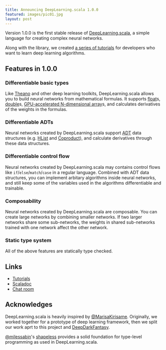 ```yaml
---
title: Announcing DeepLearning.scala 1.0.0
featured: images/pic01.jpg
layout: post
---
```


Version 1.0.0 is the first stable release of [DeepLearning.scala](http://deeplearning.thoughtworks.school/), a simple language for creating complex neural networks.

Along with the library, we created [a series of tutorials](http://deeplearning.thoughtworks.school/doc/) for developers who want to learn deep learning algorithms.

## Features in 1.0.0

### Differentiable basic types

Like [Theano](http://deeplearning.net/software/theano/) and other deep learning toolkits, DeepLearning.scala allows you to build neural networks from mathematical formulas. It supports [float](https://javadoc.io/page/com.thoughtworks.deeplearning/unidoc_2.11/latest/com/thoughtworks/deeplearning/DifferentiableFloat$.html)s, [double](https://javadoc.io/page/com.thoughtworks.deeplearning/unidoc_2.11/latest/com/thoughtworks/deeplearning/DifferentiableDouble$.html)s, [GPU-accelerated N-dimensional array](https://javadoc.io/page/com.thoughtworks.deeplearning/unidoc_2.11/latest/com/thoughtworks/deeplearning/DifferentiableINDArray$.html)s, and calculates derivatives of the weights in the formulas.

### Differentiable ADTs

Neural networks created by DeepLearning.scala support [ADT](https://en.wikipedia.org/wiki/Algebraic_data_type) data structures (e.g. [HList](https://javadoc.io/page/com.thoughtworks.deeplearning/unidoc_2.11/latest/com/thoughtworks/deeplearning/DifferentiableHList$.html) and [Coproduct](https://javadoc.io/page/com.thoughtworks.deeplearning/unidoc_2.11/latest/com/thoughtworks/deeplearning/DifferentiableCoproduct$.html)), and calculate derivatives through these data structures.

### Differentiable control flow

Neural networks created by DeepLearning.scala may contains control flows like `if`/`else`/`match`/`case` in a regular language. Combined with ADT data structures, you can implement arbitary algorithms inside neural networks, and still keep some of the variables used in the algorithms differentiable and trainable.

### Composability

Neural networks created by DeepLearning.scala are composable. You can create large networks by combining smaller networks. If two larger networks share some sub-networks, the weights in shared sub-networks trained with one network affect the other network.

### Static type system

All of the above features are statically type checked.

## Links

* [Tutorials](https://thoughtworksinc.github.io/DeepLearning.scala/doc/)
* [Scaladoc](https://javadoc.io/page/com.thoughtworks.deeplearning/unidoc_2.11/latest/com/thoughtworks/deeplearning/package.html)
* [Chat room](https://gitter.im/ThoughtWorksInc/DeepLearning.scala)

## Acknowledges

DeepLearning.scala is heavily inspired by [@MarisaKirisame](https://github.com/MarisaKirisame). Originally, we worked together for a prototype of deep learning framework, then we split our work aprt to this project and [DeepDarkFantasy](https://github.com/ThoughtWorksInc/DeepDarkFantasy).

[@milessabin](https://github.com/milessabin)'s [shapeless](https://github.com/milessabin/shapeless) provides a solid foundation for type-level programming as used in DeepLearning.scala.
